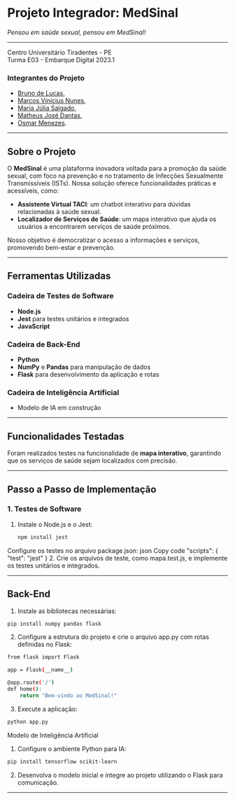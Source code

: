 # Projeto Integrador: MedSinal
*Pensou em saúde sexual, pensou em MedSinal!*

---

Centro Universitário Tiradentes - PE <br/>
Turma E03 - Embarque Digital 2023.1
### Integrantes do Projeto
- [Bruno de Lucas](https://www.linkedin.com/in/brunolcs/),<br/>
- [Marcos Vinícius Nunes](https://www.linkedin.com/in/marcos-vinícius-83284526b/),<br/>
- [Maria Júlia Salgado](https://www.linkedin.com/in/salgadomjulia/),<br/>
- [Matheus José Dantas](https://www.linkedin.com/in/matheusjdantas/),<br/>  
- [Osmar Menezes](https://www.linkedin.com/in/osmar-menezes-8b8297246/).

---

## Sobre o Projeto

O **MedSinal** é uma plataforma inovadora voltada para a promoção da saúde sexual, com foco na prevenção e no tratamento de Infecções Sexualmente Transmissíveis (ISTs). Nossa solução oferece funcionalidades práticas e acessíveis, como:

- **Assistente Virtual TACI**: um chatbot interativo para dúvidas relacionadas à saúde sexual.  
- **Localizador de Serviços de Saúde**: um mapa interativo que ajuda os usuários a encontrarem serviços de saúde próximos.  

Nosso objetivo é democratizar o acesso a informações e serviços, promovendo bem-estar e prevenção.

---

## Ferramentas Utilizadas

### **Cadeira de Testes de Software**  
- **Node.js**  
- **Jest** para testes unitários e integrados  
- **JavaScript**  

### **Cadeira de Back-End**  
- **Python**  
- **NumPy** e **Pandas** para manipulação de dados  
- **Flask** para desenvolvimento da aplicação e rotas  

### **Cadeira de Inteligência Artificial**  
- Modelo de IA em construção  

---

## Funcionalidades Testadas

Foram realizados testes na funcionalidade de **mapa interativo**, garantindo que os serviços de saúde sejam localizados com precisão.

---

## Passo a Passo de Implementação

### **1. Testes de Software**
1. Instale o Node.js e o Jest:
   ```bash
   npm install jest
Configure os testes no arquivo package.json:
json
Copy code
"scripts": {
    "test": "jest"
}
2. Crie os arquivos de teste, como mapa.test.js, e implemente os testes unitários e integrados.

---

## Back-End
1. Instale as bibliotecas necessárias:

```bash
pip install numpy pandas flask
```

2. Configure a estrutura do projeto e crie o arquivo app.py com rotas definidas no Flask:
```bash
from flask import Flask

app = Flask(__name__)

@app.route('/')
def home():
    return "Bem-vindo ao MedSinal!"
```

3. Execute a aplicação:

```bash
python app.py
```
Modelo de Inteligência Artificial
1. Configure o ambiente Python para IA:
```bash
pip install tensorflow scikit-learn
```
2. Desenvolva o modelo inicial e integre ao projeto utilizando o Flask para comunicação.

---



